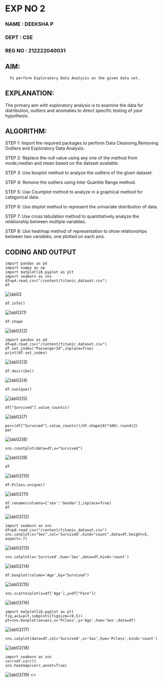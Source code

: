 # EXP NO 2

### NAME : DEEKSHA P
### DEPT : CSE
### REG NO : 212222040031
## AIM:
      To perform Exploratory Data Analysis on the given data set.
      
## EXPLANATION:
  The primary aim with exploratory analysis is to examine the data for distribution, outliers and anomalies to direct specific testing of your hypothesis.
  
## ALGORITHM:
STEP 1: Import the required packages to perform Data Cleansing,Removing Outliers and Exploratory Data Analysis.

STEP 2: Replace the null value using any one of the method from mode,median and mean based on the dataset available.

STEP 3: Use boxplot method to analyze the outliers of the given dataset.

STEP 4: Remove the outliers using Inter Quantile Range method.

STEP 5: Use Countplot method to analyze in a graphical method for categorical data.

STEP 6: Use displot method to represent the univariate distribution of data.

STEP 7: Use cross tabulation method to quantitatively analyze the relationship between multiple variables.

STEP 8: Use heatmap method of representation to show relationships between two variables, one plotted on each axis.

## CODING AND OUTPUT
```
import pandas as pd
import numpy as np
import matplotlib.pyplot as plt
import seaborn as sns
df=pd.read_csv("/content/titanic_dataset.csv")
df
```
![lab02](https://github.com/AkshayalakshmiVS/EXNO2DS/assets/128115963/ad910c75-3f6b-455d-be51-ac5cc92b7482)

```
df.info()
```
![lab02(1)](https://github.com/AkshayalakshmiVS/EXNO2DS/assets/128115963/ffdc7bf5-442d-46d4-bb90-582ef03adf8b)

```
df.shape
```
![lab02(2)](https://github.com/AkshayalakshmiVS/EXNO2DS/assets/128115963/67cef4ed-e81c-48f4-a2b7-9774461c2409)

```
import pandas as pd
df=pd.read_csv("/content/titanic_dataset.csv")
df.set_index("PassengerId",inplace=True)
print(df.set_index)
```
![lab02(3)](https://github.com/AkshayalakshmiVS/EXNO2DS/assets/128115963/34f3bcbf-a69b-47a9-9cc7-3b8fc59df9f9)

```
df.describe()
```
![lab02(4)](https://github.com/AkshayalakshmiVS/EXNO2DS/assets/128115963/8c940ad5-ebd1-4594-be50-1b8a4de34e36)

```
df.nunique()
```
![lab02(5)](https://github.com/AkshayalakshmiVS/EXNO2DS/assets/128115963/f88906c6-9297-492f-9503-3f61d38ac697)

```
df["Survived"].value_counts()
```
![lab02(7)](https://github.com/AkshayalakshmiVS/EXNO2DS/assets/128115963/00a55ce8-85c3-4cec-bd0f-be69931bdca1)

```
per=(df["Survived"].value_counts()/df.shape[0]*100).round(2)
per
```
![lab02(8)](https://github.com/AkshayalakshmiVS/EXNO2DS/assets/128115963/90af63f2-93ee-449b-bc9f-a1506e776d20)

```
sns.countplot(data=df,x="Survived")
```

![lab02(9)](https://github.com/AkshayalakshmiVS/EXNO2DS/assets/128115963/823090a7-7559-45ff-a7e1-a41ecce49ae0)

```
df
```
![lab02(10)](https://github.com/AkshayalakshmiVS/EXNO2DS/assets/128115963/9510f440-d240-4cb1-84c5-533ae425e724)

```
df.Pclass.unique()
```

![lab02(11)](https://github.com/AkshayalakshmiVS/EXNO2DS/assets/128115963/14faf5e5-c191-4eaa-8549-2699d83198c0)

```
df.rename(columns={'sex':'Gender'},inplace=True)
df
```
![lab02(12)](https://github.com/AkshayalakshmiVS/EXNO2DS/assets/128115963/52c3b934-6a43-4f63-9252-d7d0d9bb5e1d)

```
import seaborn as sns
df=pd.read_csv("/content/titanic_dataset.csv")
sns.catplot(x="Sex",col='Survived',kind="count",data=df,height=5, aspect=.7)
```
![lab02(13)](https://github.com/AkshayalakshmiVS/EXNO2DS/assets/128115963/76d50ddb-0064-4867-af85-62136eb56edf)

```
sns.catplot(x='Survived',hue='Sex',data=df,kind='count')
```
![lab02(14)](https://github.com/AkshayalakshmiVS/EXNO2DS/assets/128115963/3296021c-6de4-4ed8-9a04-4937be5ce50c)

```
df.boxplot(column='Age',by="Survived")
```
![lab02(15)](https://github.com/AkshayalakshmiVS/EXNO2DS/assets/128115963/e10fe226-cce7-4eaf-9b5f-dbac11d20928)

```
sns.scatterplot(x=df['Age'],y=df["Fare"])
```
![lab02(16)](https://github.com/AkshayalakshmiVS/EXNO2DS/assets/128115963/98e64c92-8ff9-4276-8de1-6c53b369ab92)
```
import matplotlib.pyplot as plt
fig,ax1=plt.subplots(figsize=(8,5))
pt=sns.boxplot(ax=ax1,x='Pclass',y='Age',hue='Sex',data=df)
```
![lab02(17)](https://github.com/AkshayalakshmiVS/EXNO2DS/assets/128115963/154a4ef6-44c9-4451-8f71-c6c72957a48e)

```
sns.catplot(data=df,col='Survived',x='Sex',hue='Pclass',kind='count')
```
![lab02(18)](https://github.com/AkshayalakshmiVS/EXNO2DS/assets/128115963/34e25f68-d33b-441d-a781-73bf9fe64e80)



```
import seaborn as sns
corr=df.corr()
sns.heatmap(corr,annot=True)
```
![lab02(19)](https://github.com/AkshayalakshmiVS/EXNO2DS/assets/128115963/26c8e6cf-a84f-46ea-870f-f5e8a43924af)
        <<INCLUDE YOUR RESULT HERE>>
